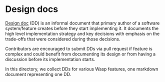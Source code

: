 # Design docs

[Design doc](https://www.industrialempathy.com/posts/design-docs-at-google/) (DD) is an informal document that primary author of a software system/feature creates before they start implementing it.
It documents the high level implementation strategy and key decisions with emphasis on the trade-offs that were considered during those decisions.

Contributors are encouraged to submit DDs via pull request if feature is complex and could benefit from documenting its design or from having a discussion before its implementation starts.

In this directory, we collect DDs for various Wasp features, one markdown document representing one DD.
